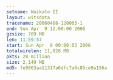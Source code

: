 ```yaml
---
setname: Waikato II
layout: witsdata
tracename: 20060408-120003-1
end: Sun Apr  9 12:00:00 2006
gzsize: 709 MB
len: 11:59:57
start: Sun Apr  9 00:00:03 2006
totalwirelen: 11,028 MB
pkts: 28 million
size: 2,149 MB
md5: fe9863aa11317a6dfc7a6c85ce9a156a
---
```

